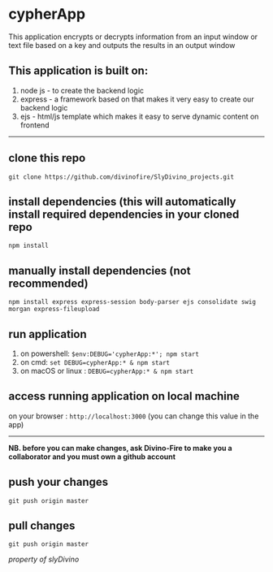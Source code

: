 # cypherApp

This application encrypts or decrypts information from an input window or text file based on a key
and outputs the results in an output window

## This application is built on:
 1. node js - to create the backend logic
 2. express - a framework based on that makes it very easy to create our backend logic
 3. ejs - html/js template which makes it easy to serve dynamic content on frontend 

 ---
 

## clone this repo
```
git clone https://github.com/divinofire/SlyDivino_projects.git

```
## install dependencies (this will automatically install required dependencies in your cloned repo
```
npm install

```
## manually install dependencies (not recommended)
```
npm install express express-session body-parser ejs consolidate swig morgan express-fileupload

```

## run application
1. on powershell: `$env:DEBUG='cypherApp:*'; npm start` 
2. on cmd: `set DEBUG=cypherApp:* & npm start`
3. on macOS or linux : `DEBUG=cypherApp:* & npm start`

## access running application on local machine
on your browser : `http://localhost:3000` (you can change this value in the app)

---

**NB. before you can make changes, ask Divino-Fire to make you a collaborator and you must own a github account**


## push your changes
```
git push origin master

```
## pull changes
```
git push origin master

```



*property of slyDivino*
